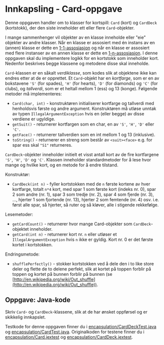 # Innkapsling - Card-oppgave

Denne oppgaven handler om to klasser for kortspill: `Card` (kort) og `CardDeck` (kortstokk), der den siste inneholder ett eller flere `Card`-objekter.

I mange sammenhenger vil objekter av en klasse inneholde eller "eie" objekter av andre klasser. Når en klasse er assosiert med én instans av en (annen) klasse er dette en [1-1-assosiasjon](https://www.ntnu.no/wiki/display/tdt4100/Koding+av+1-1-assosiasjoner) og når en klasse er assosiert med flere instanser av en annen klasse er dette en [1-n-assosiasjon](https://www.ntnu.no/wiki/display/tdt4100/Koding+av+1-n-assosiasjoner). I denne oppgaven skal du implementere logikk for en kortstokk som inneholder kort. Nedenfor beskrives begge klassene og metodene disse skal inneholde.

`Card`-klassen er en såkalt *verdiklasse*, som kodes slik at objektene ikke kan endres etter at de er opprettet. Et `Card`-objekt har en *kortfarge*, som er en av bokstavene `'S'` (for spades), `'H'` (for hearts), `'D'` (for diamonds) og `'C'` (for clubs), og *tallverdi*, som er et heltall mellom 1 (ess) og 13 (konge). Følgende metoder må implementeres:

- `Card(char, int)` - konstruktøren initialiserer kortfarge og tallverdi med henholdsvis første og andre argument. Konstruktøren må utløse unntak av typen `IllegalArgumentException` hvis en (eller begge) av disse verdiene er ugyldige.
- `getSuit()` - returnerer kortfargen som en char, en av `'S'`, `'H'`, `'D'` eller `'C'`.
- `getFace()` - returnerer tallverdien som en int mellom 1 og 13 (inklusive).
- `toString()` - returnerer en streng som består av `<suit><face>` e.g. for spar ess skal `"S1"` returneres.

`CardDeck`-objekter inneholder initielt et visst antall kort av de fire kortfargene `'S'`, `'H'`, `'D'` og `'C'`. Klassen inneholder standardmetoder for å lese hvor mange og hvilke kort, og en metode for å endre tilstand.

Konstruktør:

- `CardDeck(int n)` - fyller kortstokken med de `n` første kortene av hver kortfarge, totalt `n*4` kort, med spar 1 som første kort (indeks nr. 0), spar 2 som andre (nr. 1), spar 3 som tredje (nr. 2), spar 4 som fjerde (nr. 3), ..., hjerter 1 som fjortende (nr. 13), hjerter 2 som femtende (nr. 4) osv. i.e. først alle spar, så hjerter, så ruter og så kløver, alle i stigende rekkefølge.

Lesemetoder:

- `getCardCount()` - returnerer hvor mange Card-objekter som `CardDeck`-objektet inneholder.
- `getCard(int n)` - returnerer kort nr. `n` eller utløser et `IllegalArgumentException` hvis `n` ikke er gyldig. Kort nr. 0 er det første kortet i kortstokken.

Endringsmetode:

- `shufflePerfectly()` - stokker kortstokken ved å dele den i to like store deler og flette de to delene perfekt, slik at kortet på toppen forblir på toppen og kortet på bunnen forblir på bunnen (se [http://en.wikipedia.org/wiki/Out_shuffle](http://en.wikipedia.org/wiki/Out_shuffle)).

## Oppgave: Java-kode

Skriv `Card`- og `CardDeck`-klassene, slik at de har ønsket oppførsel og er skikkelig innkapslet.

Testkode for denne oppgaven finner du i [encapsulation/CardDeckTest.java](../../tests/encapsulation/CardDeckTest.java) og [encapsulation/CardTest.java](../../tests/encapsulation/CardTest.java). 
Originalkoden for testene finner du i [encapsulation/Card.jextest](../../tests/encapsulation/Card.jextest) og [encapsulation/CardDeck.jextest](../../tests/encapsulation/CardDeck.jextest).
